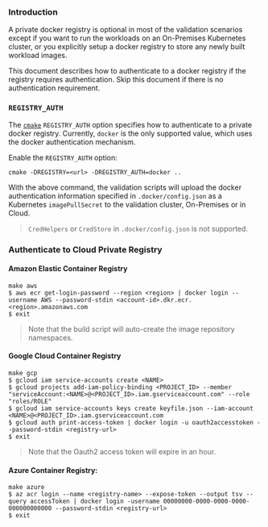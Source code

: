 
### Introduction

A private docker registry is optional in most of the validation scenarios except if you want to run the workloads on an On-Premises  Kubernetes cluster, or you explicitly setup a docker registry to store any newly built workload images. 

This document describes how to authenticate to a docker registry if the registry requires authentication. Skip this document if there is no authentication requirement.   

### `REGISTRY_AUTH`

The [`cmake`](cmake.md) `REGISTRY_AUTH` option specifies how to authenticate to a private docker registry. Currently, `docker` is the only supported value, which uses the docker authentication mechanism. 

Enable the `REGISTRY_AUTH` option: 

```
cmake -DREGISTRY=<url> -DREGISTRY_AUTH=docker ..
```

With the above command, the validation scripts will upload the docker authentication information specified in `.docker/config.json` as a Kubernetes `imagePullSecret` to the validation cluster, On-Premises or in Cloud.  

> `CredHelpers` or `CredStore` in `.docker/config.json` is not supported. 

### Authenticate to Cloud Private Registry

#### Amazon Elastic Container Registry

```
make aws
$ aws ecr get-login-password --region <region> | docker login --username AWS --password-stdin <account-id>.dkr.ecr.<region>.amazonaws.com
$ exit
```

> Note that the build script will auto-create the image repository namespaces.  

#### Google Cloud Container Registry

```
make gcp
$ gcloud iam service-accounts create <NAME>
$ gcloud projects add-iam-policy-binding <PROJECT_ID> --member "serviceAccount:<NAME>@<PROJECT_ID>.iam.gserviceaccount.com" --role "roles/ROLE"
$ gcloud iam service-accounts keys create keyfile.json --iam-account <NAME>@<PROJECT_ID>.iam.gserviceaccount.com
$ gcloud auth print-access-token | docker login -u oauth2accesstoken --password-stdin <registry-url>
$ exit
```

> Note that the Oauth2 access token will expire in an hour.


#### Azure Container Registry:

```
make azure
$ az acr login --name <registry-name> --expose-token --output tsv --query accessToken | docker login -username 00000000-0000-0000-0000-000000000000 --password-stdin <registry-url>
$ exit
```

